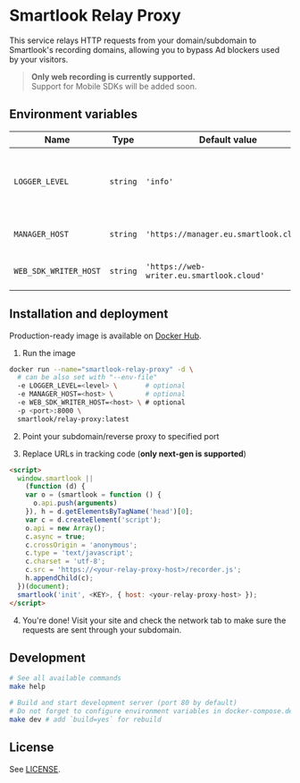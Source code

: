 # Smartlook Relay Proxy

This service relays HTTP requests from your domain/subdomain to
Smartlook's recording domains, allowing you to bypass Ad blockers used
by your visitors.
> **Only web recording is currently supported.**  
> Support for Mobile SDKs will be added soon.

## Environment variables

| Name                      | Type     | Default value                             | Description                                                         |
| ------------------------- | -------- | ----------------------------------------- | ------------------------------------------------------------------- |
| `LOGGER_LEVEL`            | `string` | `'info'`                                  | One of `trace`, `debug`, `info`, `warn`, `error`, `fatal`, `silent` |
| `MANAGER_HOST`            | `string` | `'https://manager.eu.smartlook.cloud'`    | Smartlook Manager host                                              |
| `WEB_SDK_WRITER_HOST`     | `string` | `'https://web-writer.eu.smartlook.cloud'` | Smartlook Web Writer host                                           |

## Installation and deployment

Production-ready image is available on [Docker Hub](https://hub.docker.com/r/smartlook/relay-proxy).

1. Run the image

```sh
docker run --name="smartlook-relay-proxy" -d \
  # can be also set with "--env-file"
  -e LOGGER_LEVEL=<level> \       # optional
  -e MANAGER_HOST=<host> \        # optional
  -e WEB_SDK_WRITER_HOST=<host> \ # optional
  -p <port>:8000 \
  smartlook/relay-proxy:latest
```

2. Point your subdomain/reverse proxy to specified port

3. Replace URLs in tracking code (**only next-gen is supported**)

```html
<script>
  window.smartlook ||
    (function (d) {
    var o = (smartlook = function () {
      o.api.push(arguments)
    }), h = d.getElementsByTagName('head')[0];
    var c = d.createElement('script');
    o.api = new Array();
    c.async = true;
    c.crossOrigin = 'anonymous';
    c.type = 'text/javascript';
    c.charset = 'utf-8';
    c.src = 'https://<your-relay-proxy-host>/recorder.js';
    h.appendChild(c);
  })(document);
  smartlook('init', <KEY>, { host: <your-relay-proxy-host> });
</script>
```

4. You're done! Visit your site and check the network tab to make sure the requests are sent through your subdomain.

## Development

```sh
# See all available commands
make help

# Build and start development server (port 80 by default)
# Do not forget to configure environment variables in docker-compose.dev.yml
make dev # add `build=yes` for rebuild
```

## License

See [LICENSE](LICENSE).
